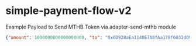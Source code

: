 # simple-payment-flow-v2

Example Payload to Send MTHB Token via adapter-send-mthb module
```json
{"amount": 1000000000000000000, "to": "0x6D928aEa1140E7A8fAa178f6032d0950cc1D1F80","from" : "0x85b9D2c19B9fb1eA646D0D0EeCCA4d9e78AB6E74", "issuerPrivateKey" : "7671adca0042a83b8fc4e799ea24f5549239d6dca2be7d22c67f7dcb1802a9a0"}
```
